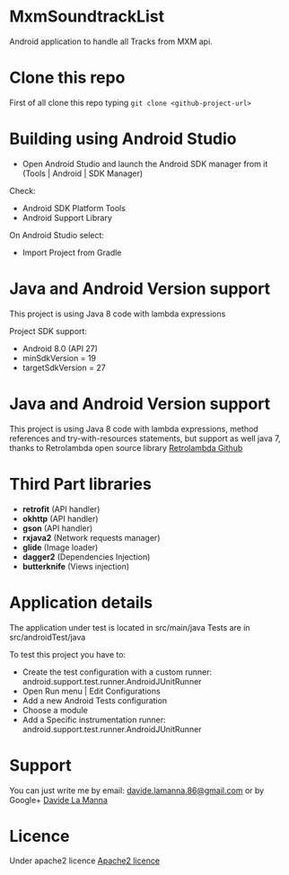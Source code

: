 # MxmSoundtrackList
Android application to handle all Tracks from MXM api.

# Clone this repo
First of all clone this repo typing `git clone <github-project-url>`

# Building using Android Studio
- Open Android Studio and launch the Android SDK manager from it (Tools | Android | SDK Manager)

Check:

- Android SDK Platform Tools
- Android Support Library

On Android Studio select:

- Import Project from Gradle

# Java and Android Version support
This project is using Java 8 code with lambda expressions

Project SDK support: 

- Android 8.0 (API 27)
- minSdkVersion = 19
- targetSdkVersion = 27
# Java and Android Version support
This project is using Java 8 code with lambda expressions, method references and try-with-resources statements, but support as well java 7, thanks to Retrolambda open source library [Retrolambda Github](https://github.com/orfjackal/retrolambda)

# Third Part libraries

- **retrofit** (API handler)
- **okhttp** (API handler)
- **gson** (API handler)
- **rxjava2** (Network requests manager)
- **glide** (Image loader)
- **dagger2** (Dependencies Injection)
- **butterknife** (Views injection)

# Application details
The application under test is located in src/main/java
Tests are in src/androidTest/java

To test this project you have to:

- Create the test configuration with a custom runner: android.support.test.runner.AndroidJUnitRunner
- Open Run menu | Edit Configurations
- Add a new Android Tests configuration
- Choose a module
- Add a Specific instrumentation runner: android.support.test.runner.AndroidJUnitRunner

# Support
You can just write me by email:
davide.lamanna.86@gmail.com 
or by Google+ [Davide La Manna](https://plus.google.com/u/1/+davidelamanna86?hl=it)

# Licence
Under apache2 licence [Apache2 licence](https://www.apache.org/licenses/LICENSE-2.0)
